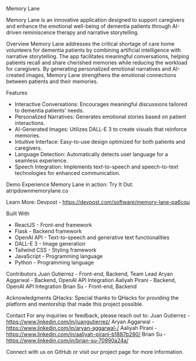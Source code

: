 Memory Lane

Memory Lane is an innovative application designed to support caregivers and enhance the emotional well-being of dementia patients through AI-driven reminiscence therapy and narrative storytelling.

Overview
Memory Lane addresses the critical shortage of care home volunteers for dementia patients by combining artificial intelligence with narrative storytelling. The app facilitates meaningful conversations, helping patients recall and share cherished memories while reducing the workload for caregivers. By generating personalized emotional narratives and AI-created images, Memory Lane strengthens the emotional connections between patients and their memories.

Features
- Interactive Conversations: Encourages meaningful discussions tailored to dementia patients' needs.
- Personalized Narratives: Generates emotional stories based on patient interactions.
- AI-Generated Images: Utilizes DALL-E 3 to create visuals that reinforce memories.
- Intuitive Interface: Easy-to-use design optimized for both patients and caregivers.
- Language Detection: Automatically detects user language for a seamless experience.
- Speech Integration: Implements text-to-speech and speech-to-text technologies for enhanced communication.

Demo
Experience Memory Lane in action:
Try It Out: atripdownmemorylane.co

Learn More: Devpost - https://devpost.com/software/memory-lane-pa6cqu

Built With
- ReactJS - Front-end framework
- Flask - Backend framework
- OpenAI API - Text-to-speech and generative text functionalities
- DALL-E 3 - Image generation
- Tailwind CSS - Styling framework
- JavaScript - Programming language
- Python - Programming language

Contributors
Juan Gutierrez - Front-end, Backend, Team Lead
Aryan Aggarwal - Backend, OpenAI API Integration
Aaliyah Pirani - Backend, OpenAI API Integration
Brian Su - Front-end, Backend

Acknowledgments
QHacks: Special thanks to QHacks for providing the platform and mentorship that made this project possible.


Contact
For any inquiries or feedback, please reach out to:
Juan Gutierrez - https://www.linkedin.com/in/juangutierrez/
Aryan Aggarwal - https://www.linkedin.com/in/aryan-aggarwal-/
Aaliyah Pirani - https://www.linkedin.com/in/aaliyah-pirani-b1887b280/
Brian Su - https://www.linkedin.com/in/brian-su-70990a24a/

Connect with us on GitHub or visit our project page for more information.
